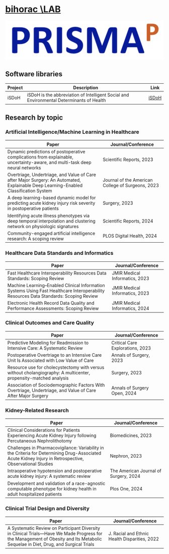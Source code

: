 # [bihorac \LAB](https://prismap.medicine.ufl.edu/)

<p align="center">
  <img src="assets/logo.png" alt="Organization Logo" width="800"/>
</p>



## Software libraries

Project | Description | Link
------- | ----------- | ---- 
iSDoH | iSDoH is the abbreviation of Intelligent Social and Environmental Determinants of Health | [iSDoH](https://github.com/Prisma-pResearch/iSDoH) 



## Research by topic


### Artificial Intelligence/Machine Learning in Healthcare
Paper | Journal/Conference
--- | --- 
Dynamic predictions of postoperative complications from explainable, uncertainty-aware, and multi-task deep neural networks | Scientific Reports, 2023
Overtriage, Undertriage, and Value of Care after Major Surgery: An Automated, Explainable Deep Learning-Enabled Classification System | Journal of the American College of Surgeons, 2023
A deep learning-based dynamic model for predicting acute kidney injury risk severity in postoperative patients | Surgery, 2023
Identifying acute illness phenotypes via deep temporal interpolation and clustering network on physiologic signatures | Scientific Reports, 2024
Community-engaged artificial intelligence research: A scoping review | PLOS Digital Health, 2024


### Healthcare Data Standards and Informatics
Paper | Journal/Conference
--- | --- 
Fast Healthcare Interoperability Resources Data Standards: Scoping Review | JMIR Medical Informatics, 2023
Machine Learning–Enabled Clinical Information Systems Using Fast Healthcare Interoperability Resources Data Standards: Scoping Review | JMIR Medical Informatics, 2023
Electronic Health Record Data Quality and Performance Assessments: Scoping Review | JMIR Medical Informatics, 2024


### Clinical Outcomes and Care Quality
Paper | Journal/Conference
--- | --- 
Predictive Modeling for Readmission to Intensive Care: A Systematic Review | Critical Care Explorations, 2023
Postoperative Overtriage to an Intensive Care Unit Is Associated with Low Value of Care | Annals of Surgery, 2023
Resource use for cholecystectomy with versus without cholangiography: A multicenter, propensity-matched analysis | Surgery, 2023
Association of Sociodemographic Factors With Overtriage, Undertriage, and Value of Care After Major Surgery | Annals of Surgery Open, 2024


### Kidney-Related Research
Paper | Journal/Conference
--- | --- 
Clinical Considerations for Patients Experiencing Acute Kidney Injury following Percutaneous Nephrolithotomy | Biomedicines, 2023
Challenges in Pharmacovigilance: Variability in the Criteria for Determining Drug-Associated Acute Kidney Injury in Retrospective, Observational Studies | Nephron, 2023
Intraoperative hypotension and postoperative acute kidney injury: A systematic review | The American Journal of Surgery, 2024
Development and validation of a race-agnostic computable phenotype for kidney health in adult hospitalized patients | Plos One, 2024


### Clinical Trial Design and Diversity
Paper | Journal/Conference
--- | --- 
A Systematic Review on Participant Diversity in Clinical Trials—Have We Made Progress for the Management of Obesity and Its Metabolic Sequelae in Diet, Drug, and Surgical Trials | J. Racial and Ethnic Health Disparities, 2022
